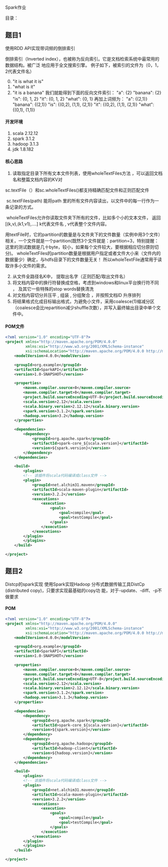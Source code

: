 Spark作业

目录： 

## 题目1 

使用RDD API实现带词频的倒排索引

倒排索引（Inverted index），也被称为反向索引。它是文档检索系统中最常用的数据结构。被广泛
地应用于全文搜索引擎。
例子如下，被索引的文件为（0，1，2代表文件名）

0. "it is what it is"
1. "what is it"
2. "it is a banana"
   我们就能得到下面的反向文件索引：
   "a": {2}
   "banana": {2}
   "is": {0, 1, 2}
   "it": {0, 1, 2}
   "what": {0, 1}
   再加上词频为：
   "a": {(2,1)}
   "banana": {(2,1)}
   "is": {(0,2), (1,1), (2,1)}
   "it": {(0,2), (1,1), (2,1)}
   "what": {(0,1), (1,1)}



#### 开发环境

1. scala 2.12.12
2. spark 3.1.2
3. hadoop 3.1.3
4. jdk 1.8.182

#### 核心思路

1. 读取指定目录下所有文本文件列表，使用wholeTextFiles方法 ，可以返回文档名和整篇文档内容的KV对

​     sc.textFile（）和sc.wholeTextFiles()都支持精确匹配文件和正则匹配文件

​     sc.textFiles(path) 能将path 里的所有文件内容读出，以文件中的每一行作为一条记录的方式。

​     wholeTextFiles允许你读取文件夹下所有的文件，比如多个小的文本文件， 返回[(k,v),(k1,v1),....]  k代表文件名 , v代表整个文件内容。

用textFile时，它的partition的数量是与文件夹下的文件数量（实例中用3个文件）相关，一个文件就是一个partition(既然3个文件就是：partition=3，特别提醒：这里的测试数据是几十byte，较小，如果每个文件较大，要根据相应切分原则切分)。
wholeTextFiles的partition数量是根据用户指定或者文件大小来（文件内的数据量少）确定，与hdfs目录下的文件数量无关！ 所以wholeTextFile通常用于读取许多小文件的需求。

2. 从文件全路径名K中， 提取出名字（正则匹配/取出文件名）
3. 将文档内容中的换行符替换成空格，考虑到windows和linux平台换行符不同 ， 及其它一些特殊的stop words替换清洗
4. 对文档内容切分并压平  , 组装 , 分组聚合 ，并按照文档ID 升序排列
5. 将结果格式化成目标输出格式，为避免小文件，采用coalesce(1)缩减分区（coalesce会比repartition减少shuffle次数），并写入最终输出目录中单个文件中。

#### POM文件

```xml
<?xml version="1.0" encoding="UTF-8"?>
<project xmlns="http://maven.apache.org/POM/4.0.0"
         xmlns:xsi="http://www.w3.org/2001/XMLSchema-instance"
         xsi:schemaLocation="http://maven.apache.org/POM/4.0.0 http://maven.apache.org/xsd/maven-4.0.0.xsd">
    <modelVersion>4.0.0</modelVersion>

    <groupId>org.example</groupId>
    <artifactId>SparkAPI</artifactId>
    <version>1.0-SNAPSHOT</version>

    <properties>
        <maven.compiler.source>8</maven.compiler.source>
        <maven.compiler.target>8</maven.compiler.target>
        <project.build.sourceEncoding>UTF-8</project.build.sourceEncoding>
        <scala.version>2.12</scala.version>
        <scala.binary.version>2.12.12</scala.binary.version>
        <spark.version>3.1.2</spark.version>
        <hadoop.version>3.2</hadoop.version>
    </properties>

    <dependencies>
        <dependency>
            <groupId>org.apache.spark</groupId>
            <artifactId>spark-core_${scala.version}</artifactId>
            <version>${spark.version}</version>
        </dependency>
    </dependencies>

    <build>
        <plugins>
        <!-- 该插件将scala代码编译成class文件 -->
        <plugin>
            <groupId>net.alchim31.maven</groupId>
            <artifactId>scala-maven-plugin</artifactId>
            <version>3.2.2</version>
            <executions>
                <execution>
                    <goals>
                        <goal>compile</goal>
                        <goal>testCompile</goal>
                    </goals>
                </execution>
            </executions>
        </plugin>
        </plugins>
    </build>

</project>
```



## 题目2

Distcp的spark实现
使用Spark实现Hadoop 分布式数据传输工具DistCp (distributed copy)，只要求实现最基础的copy功
能，对于-update、-diff、-p不做要求

#### POM

```xml
<?xml version="1.0" encoding="UTF-8"?>
<project xmlns="http://maven.apache.org/POM/4.0.0"
         xmlns:xsi="http://www.w3.org/2001/XMLSchema-instance"
         xsi:schemaLocation="http://maven.apache.org/POM/4.0.0 http://maven.apache.org/xsd/maven-4.0.0.xsd">
    <modelVersion>4.0.0</modelVersion>

    <groupId>org.example</groupId>
    <artifactId>SparkAPI</artifactId>
    <version>1.0-SNAPSHOT</version>

    <properties>
        <maven.compiler.source>8</maven.compiler.source>
        <maven.compiler.target>8</maven.compiler.target>
        <project.build.sourceEncoding>UTF-8</project.build.sourceEncoding>
        <scala.version>2.12</scala.version>
        <scala.binary.version>2.12.12</scala.binary.version>
        <spark.version>3.1.2</spark.version>
        <hadoop.version>3.1.3</hadoop.version>
    </properties>

    <dependencies>
        <dependency>
            <groupId>org.apache.spark</groupId>
            <artifactId>spark-core_${scala.version}</artifactId>
            <version>${spark.version}</version>
        </dependency>
        <dependency>
            <groupId>org.apache.hadoop</groupId>
            <artifactId>hadoop-client</artifactId>
            <version>${hadoop.version}</version>
        </dependency>
    </dependencies>

    <build>
        <plugins>
        <!-- 该插件将scala代码编译成class文件 -->
        <plugin>
            <groupId>net.alchim31.maven</groupId>
            <artifactId>scala-maven-plugin</artifactId>
            <version>3.2.2</version>
            <executions>
                <execution>
                    <goals>
                        <goal>compile</goal>
                        <goal>testCompile</goal>
                    </goals>
                </execution>
            </executions>
        </plugin>
        </plugins>
    </build>

</project>
```
